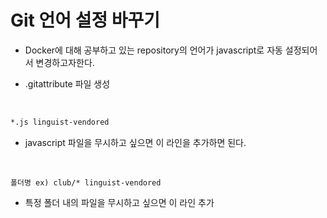 # Git 언어 설정 바꾸기

- Docker에 대해 공부하고 있는 repository의 언어가 javascript로 자동 설정되어서 변경하고자한다.

- .gitattribute 파일 생성

  <br>

```bash
*.js linguist-vendored
```

- javascript 파일을 무시하고 싶으면 이 라인을 추가하면 된다.

  <br>

```
폴더명 ex) club/* linguist-vendored
```

- 특정 폴더 내의 파일을 무시하고 싶으면 이 라인 추가